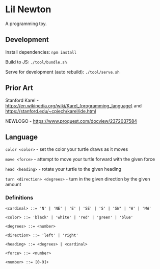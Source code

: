 # Lil Newton

A programming toy.

## Development

Install dependencies: `npm install`

Build to JS: `./tool/bundle.sh`

Serve for development (auto rebuild): `./tool/serve.sh`

## Prior Art

Stanford Karel - https://en.wikipedia.org/wiki/Karel_(programming_language)
and https://stanford.edu/~cpiech/karel/ide.html

NEWLOGO - https://www.proquest.com/docview/2372037584

## Language

`color <color>` - set the color your turtle draws as it moves

`move <force>` - attempt to move your turtle forward with the given force

`head <heading>` - rotate your turtle to the given heading

`turn <direction> <degrees>` - turn in the given direction by the given amount

### Definitions

```
<cardinal> ::= 'N' | 'NE' | 'E' | 'SE' | 'S' | 'SW' | 'W' | 'NW'

<color> ::= 'black' | 'white' | 'red' | 'green' | 'blue'

<degrees> ::= <number>

<direction> ::= 'left' | 'right'

<heading> ::= <degrees> | <cardinal>

<force> ::= <number>

<number> ::= [0-9]+
```
